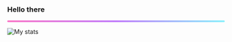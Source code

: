 ### Hello there

<div style="
        content:'';
        margin: 0 auto;
        width:100%;
        height:4px;
        border-radius: 2px;
        display: block;
        background: -webkit-linear-gradient(
                0.5turn,
                rgba(135, 240, 252, 1),
                rgba(191, 120, 251, 1),
                rgba(250, 115, 198, 1));
    "></div>


![My stats](https://github-readme-stats.vercel.app/api?username=jaedon-heger&show_icons=true&theme=vue-dark)

